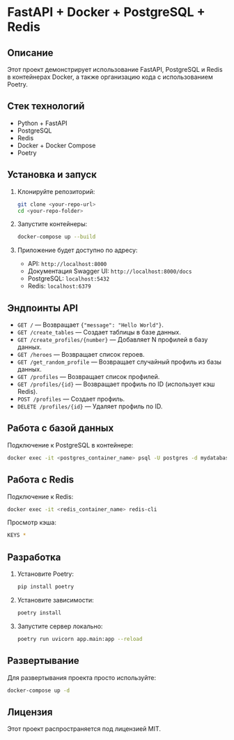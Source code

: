 # FastAPI + Docker + PostgreSQL + Redis

## Описание
Этот проект демонстрирует использование FastAPI, PostgreSQL и Redis в контейнерах Docker, а также организацию кода с использованием Poetry.

## Стек технологий
- Python + FastAPI
- PostgreSQL
- Redis
- Docker + Docker Compose
- Poetry

## Установка и запуск

1. Клонируйте репозиторий:
   ```sh
   git clone <your-repo-url>
   cd <your-repo-folder>
   ```

2. Запустите контейнеры:
   ```sh
   docker-compose up --build
   ```

3. Приложение будет доступно по адресу:
    - API: `http://localhost:8000`
    - Документация Swagger UI: `http://localhost:8000/docs`
    - PostgreSQL: `localhost:5432`
    - Redis: `localhost:6379`

## Эндпоинты API
- `GET /` — Возвращает `{"message": "Hello World"}`.
- `GET /create_tables` — Создает таблицы в базе данных.
- `GET /create_profiles/{number}` — Добавляет N профилей в базу данных.
- `GET /heroes` — Возвращает список героев.
- `GET /get_random_profile` — Возвращает случайный профиль из базы данных.
- `GET /profiles` — Возвращает список профилей.
- `GET /profiles/{id}` — Возвращает профиль по ID (использует кэш Redis).
- `POST /profiles` — Создает профиль.
- `DELETE /profiles/{id}` — Удаляет профиль по ID.

## Работа с базой данных
Подключение к PostgreSQL в контейнере:
```sh
docker exec -it <postgres_container_name> psql -U postgres -d mydatabase
```

## Работа с Redis
Подключение к Redis:
```sh
docker exec -it <redis_container_name> redis-cli
```
Просмотр кэша:
```sh
KEYS *
```

## Разработка
1. Установите Poetry:
   ```sh
   pip install poetry
   ```
2. Установите зависимости:
   ```sh
   poetry install
   ```
3. Запустите сервер локально:
   ```sh
   poetry run uvicorn app.main:app --reload
   ```

## Развертывание
Для развертывания проекта просто используйте:
```sh
docker-compose up -d
```

## Лицензия
Этот проект распространяется под лицензией MIT.

